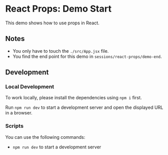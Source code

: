 # React Props: Demo Start

This demo shows how to use props in React.

## Notes

- You only have to touch the `./src/App.jsx` file.
- You find the end point for this demo in `sessions/react-props/demo-end`.

## Development

### Local Development

To work locally, please install the dependencies using `npm i` first.

Run `npm run dev` to start a development server and open the displayed URL in a browser.

### Scripts

You can use the following commands:

- `npm run dev` to start a development server
